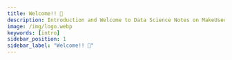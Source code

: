 ```yaml
---
title: Welcome!! 👋
description: Introduction and Welcome to Data Science Notes on MakeUseofData.com
image: /img/logo.webp
keywords: [intro]
sidebar_position: 1
sidebar_label: "Welcome!! 👋"
---
```

